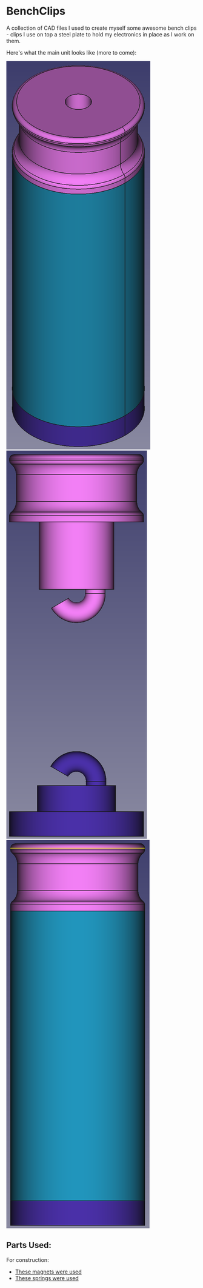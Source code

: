 # BenchClips

A collection of CAD files I used to create myself some awesome bench clips - clips I use on top a steel plate to hold my electronics in place as I work on them.

Here's what the main unit looks like (more to come):

![Isomorphic View](/Whole_Part_Iso.PNG)
![Without Middle Section](/Top_and_Bottom.PNG)
![Side Profile](/Whole_Part.PNG)

## Parts Used:

For construction:
 - [These magnets were used](https://www.kjmagnetics.com/proddetail.asp?prod=ZD82E)
 - [These springs were used](https://www.mcmaster.com/9654K111)